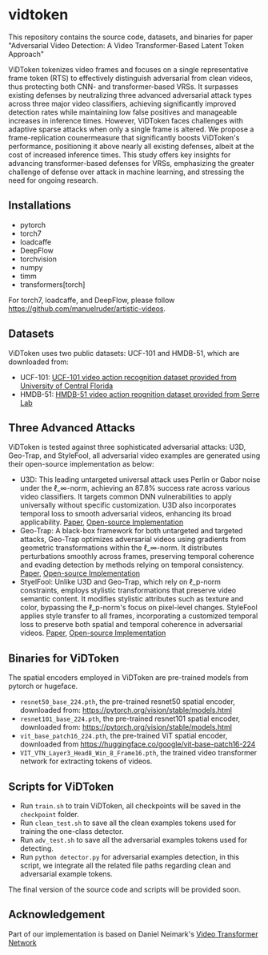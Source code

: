 # vidtoken

This repository contains the source code, datasets, and binaries for paper "Adversarial Video Detection: A Video Transformer-Based Latent Token Approach"

ViDToken tokenizes video frames and focuses on a single representative frame token (RTS) to effectively distinguish adversarial from clean videos, thus protecting both CNN- and transformer-based VRSs. It surpasses existing defenses by neutralizing three advanced adversarial attack types across three major video classifiers, achieving significantly improved detection rates while maintaining low false positives and manageable increases in inference times. However, ViDToken faces challenges with adaptive sparse attacks when only a single frame is altered. We propose a frame-replication counermeasure that significantly boosts ViDToken's performance, positioning it above nearly all existing defenses, albeit at the cost of increased inference times. This study offers key insights for advancing transformer-based defenses for VRSs, emphasizing the greater challenge of defense over attack in machine learning, and stressing the need for ongoing research.

## Installations
- pytorch
- torch7
- loadcaffe
- DeepFlow
- torchvision
- numpy
- timm
- transformers[torch]

For torch7, loadcaffe, and DeepFlow, please follow https://github.com/manuelruder/artistic-videos.

## Datasets
ViDToken uses two public datasets: UCF-101 and HMDB-51, which are downloaded from:
- UCF-101: [UCF-101 video action recognition dataset provided from University of Central Florida](https://www.crcv.ucf.edu/data/UCF101.php)
- HMDB-51: [HMDB-51 video action reognition dataset provided from Serre Lab](https://serre-lab.clps.brown.edu/resource/hmdb-a-large-human-motion-database/)

## Three Advanced Attacks
ViDToken is tested against three sophisticated adversarial attacks: U3D, Geo-Trap, and StyleFool, all adversarial video examples are generated using their open-source implementation as below: 
- U3D: This leading untargeted universal attack uses Perlin or Gabor noise under the ℓ_∞-norm, achieving an 87.8\% success rate across various video classifiers. It targets common DNN vulnerabilities to apply universally without specific customization. U3D also incorporates temporal loss to smooth adversarial videos, enhancing its broad applicability. [Paper](10.1109/SP46214.2022.9833776), [Open-source Implementation](https://github.com/alarst13/)
- Geo-Trap: A black-box framework for both untargeted and targeted attacks, Geo-Trap optimizes adversarial videos using gradients from geometric transformations within the ℓ_∞-norm. It distributes perturbations smoothly across frames, preserving temporal coherence and evading detection by methods relying on temporal consistency. [Paper](https://doi.org/10.48550/arXiv.2110.01823), [Open-source Implementation](https://github.com/sli057/Geo-TRAP)
- StyelFool: Unlike U3D and Geo-Trap, which rely on ℓ_p-norm constraints, employs stylistic transformations that preserve video semantic content. It modifies stylistic attributes such as texture and color, bypassing the ℓ_p-norm's focus on pixel-level changes. StyleFool applies style transfer to all frames, incorporating a customized temporal loss to preserve both spatial and temporal coherence in adversarial videos. [Paper](https://doi.org/10.48550/arXiv.2203.16000), [Open-source Implementation](https://github.com/yuxincao22/StyleFool)

## Binaries for ViDToken
The spatial encoders employed in ViDToken are pre-trained models from pytorch or hugeface. 
- `resnet50_base_224.pth`, the pre-trained resnet50 spatial encoder, downloaded from: https://pytorch.org/vision/stable/models.html
- `resnet101_base_224.pth`, the pre-trained resnet101 spatial encoder, downloaded from: https://pytorch.org/vision/stable/models.html
- `vit_base_patch16_224.pth`, the pre-trained ViT spatial encoder, downloaded from https://huggingface.co/google/vit-base-patch16-224
- `VIT_VTN_Layer3_Head8_Win_8_Frame16.pth`, the trained video transformer network for extracting tokens of videos.

## Scripts for ViDToken
- Run `train.sh` to train ViDToken, all checkpoints will be saved in the `checkpoint` folder.
- Run `clean_test.sh` to save all the clean examples tokens used for training the one-class detector.
- Run `adv_test.sh` to save all the adversarial examples tokens used for detecting.
- Run `python detector.py` for adversarial examples detection, in this script, we integrate all the related file paths regarding clean and adversarial example tokens.

The final version of the source code and scripts will be provided soon.

## Acknowledgement
Part of our implementation is based on Daniel Neimark's [Video Transformer Network](https://github.com/bomri/SlowFast/blob/master/projects/vtn/README.md)

